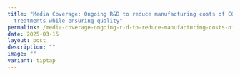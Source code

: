 ```yaml
---
title: "Media Coverage: Ongoing R&D to reduce manufacturing costs of CGT
  treatments while ensuring quality"
permalink: /media-coverage-ongoing-r-d-to-reduce-manufacturing-costs-of-cgt-treatments-while-ensuring-quality/
date: 2025-03-15
layout: post
description: ""
image: ""
variant: tiptap
---
```

